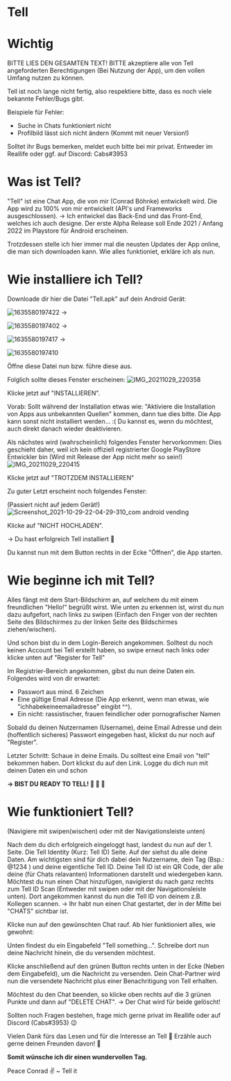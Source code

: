 # Tell

# Wichtig
BITTE LIES DEN GESAMTEN TEXT!
BITTE akzeptiere alle von Tell angeforderten Berechtigungen (Bei Nutzung der App), um den vollen Umfang nutzen zu können.

Tell ist noch lange nicht fertig, also respektiere bitte, dass 
es noch viele bekannte Fehler/Bugs gibt.

Beispiele für Fehler:
- Suche in Chats funktioniert nicht
- Profilbild lässt sich nicht ändern (Kommt mit neuer Version!)


Solltet ihr Bugs bemerken, meldet euch bitte bei mir privat. 
Entweder im Reallife oder ggf. auf Discord: Cabs#3953

# Was ist Tell?

"Tell" ist eine Chat App, die von mir (Conrad Böhnke) entwickelt wird.
Die App  wird zu 100% von mir entwickelt (API's und Frameworks ausgeschlossen).
-> Ich entwickel das Back-End und das Front-End, welches ich auch designe.
Der erste Alpha Release soll Ende 2021 / Anfang 2022 im Playstore für Android erscheinen.

Trotzdessen stelle ich hier immer mal die neusten Updates der App online, die man sich downloaden kann.
Wie alles funktioniet, erkläre ich als  nun.

# Wie installiere ich Tell?

Downloade dir hier die Datei "Tell.apk" auf dein Android Gerät:

![1635580197422](https://user-images.githubusercontent.com/34183744/139525000-aa5f788d-b741-4f5b-9379-98e79bacd66a.jpg)
->

![1635580197402](https://user-images.githubusercontent.com/34183744/139525017-4f2ba6d3-fc1e-44b4-9681-ba75c67dcaa0.jpg)
->

![1635580197417](https://user-images.githubusercontent.com/34183744/139525025-ffa7e2e7-e6ca-47f9-a249-81de664b0648.jpg)
->

![1635580197410](https://user-images.githubusercontent.com/34183744/139525035-2e929fc9-46da-427a-a10b-8ba362ecedea.jpg)


Öffne diese Datei nun bzw. führe diese aus.

Folglich sollte dieses Fenster erscheinen:
![IMG_20211029_220358](https://user-images.githubusercontent.com/34183744/139495600-627d74d4-468e-454c-af15-1bd7cc1271c8.jpg)

Klicke jetzt auf "INSTALLIEREN".

Vorab: Sollt während der Installation etwas wie: "Aktiviere die Installation von Apps aus unbekannten Quellen" kommen, dann tue dies bitte. 
Die App kann sonst nicht installiert werden... :(
Du kannst es, wenn du möchtest, auch direkt danach wieder deaktivieren.

Als nächstes wird (wahrscheinlich) folgendes Fenster hervorkommen:
Dies geschieht daher, weil ich kein offiziell registrierter Google PlayStore Entwickler bin (Wird mit Release der App nicht mehr so sein!)
![IMG_20211029_220415](https://user-images.githubusercontent.com/34183744/139495719-ebd98ab4-5ffd-4634-b962-7a19b3220374.jpg)

Klicke jetzt auf "TROTZDEM INSTALLIEREN"

Zu guter Letzt erscheint noch folgendes Fenster:

(Passiert nicht auf jedem Gerät!)
![Screenshot_2021-10-29-22-04-29-310_com android vending](https://user-images.githubusercontent.com/34183744/139495954-ddedc407-93af-4133-8140-039d3c2c53b4.jpg)

Klicke auf "NICHT HOCHLADEN".

-> Du hast erfolgreich Tell installiert 🤟

Du kannst nun mit dem Button rechts in der Ecke "Öffnen", die App starten.


# Wie beginne ich mit Tell?

Alles fängt mit dem Start-Bildschirm an, auf welchem du mit einem freundlichen "Hello!" begrüßt wirst.
Wie unten zu erkennen ist, wirst du nun dazu aufgefort, nach links zu swipen (Einfach den Finger von der rechten Seite des Bildschirmes zu der linken Seite des Bildschirmes ziehen/wischen).

Und schon bist du in dem Login-Bereich angekommen.
Solltest du noch keinen Account bei Tell erstellt haben, so swipe erneut nach links oder klicke unten auf "Register for Tell"

Im Registrier-Bereich angekommen, gibst du nun deine Daten ein.
Folgendes wird von dir erwartet:

- Passwort aus mind. 6 Zeichen
- Eine gültige Email Adresse (Die App erkennt, wenn man etwas, wie "ichhabekeineemailadresse" eingibt ^^).
- Ein nicht: rassistischer, frauen feindlicher oder pornografischer Namen

Sobald du deinen Nutzernamen (Username), deine Email Adresse und dein (hoffentlich sicheres) Passwort eingegeben hast, klickst du nur noch auf "Register".

Letzter Schritt:
Schaue in deine Emails. Du solltest eine Email von "tell" bekommen haben.
Dort klickst du auf den Link.
Logge du dich nun mit deinen Daten ein und schon

**-> BIST DU READY TO TELL! 🙂 🎊 🏁**


# Wie funktioniert Tell?

(Navigiere mit swipen(wischen) oder mit der Navigationsleiste unten)

Nach dem du dich erfolgreich eingeloggt hast, landest du nun auf der 1. Seite. Die Tell Identity (Kurz: Tell ID) Seite.
Auf der siehst du alle deine Daten.
Am wichtigsten sind für dich dabei dein Nutzername, dein Tag (Bsp.: @1234 ) und deine eigentliche Tell ID.
Deine Tell ID ist ein QR Code, der alle deine (für Chats relavanten) Informationen darstellt und wiedergeben kann.
Möchtest du nun einen Chat hinzufügen, navigierst du nach ganz rechts zum Tell ID Scan (Entweder mit swipen oder mit der Navigationsleiste unten).
Dort angekommen kannst du nun die Tell ID von deinem z.B. Kollegen scannen.
-> Ihr habt nun einen Chat gestartet, der in der Mitte bei "CHATS" sichtbar ist.

Klicke nun auf den gewünschten Chat rauf.
Ab hier funktioniert alles, wie gewohnt:

Unten findest du ein Eingabefeld "Tell something...".
Schreibe dort nun deine Nachricht hinein, die du versenden möchtest.

Klicke anschließend auf den grünen Button rechts unten in der Ecke (Neben dem Eingabefeld), um die Nachricht zu versenden.
Dein Chat-Partner wird nun die versendete Nachricht plus einer Benachritigung von Tell erhalten.

Möchtest du den Chat beenden, so klicke oben rechts auf die 3 grünen Punkte und dann auf "DELETE CHAT".
-> Der Chat wird für beide gelöscht!

Sollten noch Fragen bestehen, frage mich gerne privat im Reallife oder auf Discord (Cabs#3953) 😉

Vielen Dank fürs das Lesen und für die Interesse an Tell 🤍
Erzähle auch gerne deinen Freunden davon! 🤗

**Somit wünsche ich dir einen wundervollen Tag.**

Peace Conrad ✌️
~ Tell it
